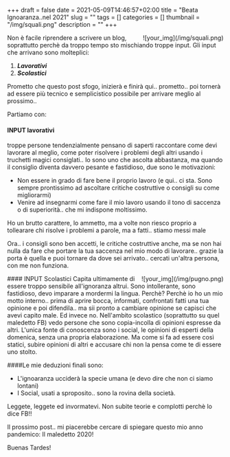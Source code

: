 +++
draft = false
date = 2021-05-09T14:46:57+02:00
title = "Beata Ignoaranza..nel 2021"
slug = ""
tags = []
categories = []
thumbnail = "/img/squali.png"
description = ""
+++
<DIV  style="float:right;">![your_img](/img/squali.png)</DIV>
Non è facile riprendere a scrivere un blog, soprattutto perchè da troppo tempo sto mischiando troppe input. Gli input che arrivano sono molteplici: 

1. ***Lavorativi***
2. ***Scolastici***

Prometto che questo  post sfogo, inizierà e finirà qui.. prometto.. poi tornerà ad essere più tecnico e semplicistico possibile per arrivare meglio al prossimo..

Partiamo con:

#### INPUT lavorativi
troppe persone tendenzialmente pensano di saperti raccontare come devi lavorare al meglio, come poter risolvere i problemi degli altri usando i truchetti magici consiglati.. Io sono uno che ascolta abbastanza, ma quando il consiglio diventa davvero pesante e fastidioso, due sono le motivazioni:

- Non essere in grado di fare bene il proprio lavoro (e qui.. ci sta. Sono sempre prontissimo ad ascoltare critiche costruttive o consigli su come migliorarmi)
- Venire ad insegnarmi come fare il mio lavoro usando il tono di saccenza o di superiorità.. che mi indispone moltissimo.

Ho un brutto carattere, lo ammetto, ma a volte non riesco proprio a tollearare chi risolve i problemi a parole, ma a fatti.. stiamo messi male

Ora.. i consigli sono ben accetti, le critiche costruttive anche, ma se non hai nulla da fare che portare la tua saccenza nel mio modo di lavorare.. grazie la porta è quella e puoi tornare da dove sei arrivato.. cercati un'altra persona, con me non funziona.
<DIV  style="float:right;">![your_img](/img/pugno.png)</DIV>
#### INPUT Scolastici
Capita ultimamente di essere troppo sensibile all'ignoranza altrui. Sono intollerante, sono fastidioso, devo imparare a mordermi la lingua. Perchè? Perchè io ho un mio motto interno.. prima di aprire bocca, informati, confrontati fatti una tua opinione e poi difendila.. ma sii pronto a cambiare opinione se capisci che avevi capito male. Ed invece no. Nell'ambito scolastico (soprattutto su quel maledetto FB) vedo persone che sono copia-incolla di opinioni espresse da altri. L'unica fonte di conoscenza sono i social, le opinioni di esperti della domenica, senza una propria elaborazione. Ma come si fa ad essere così statici, subire opinioni di altri e accusare chi non la pensa come te di essere uno stolto. 

####Le mie deduzioni finali sono:

- L'ignoaranza ucciderà la specie umana (e devo dire che non ci siamo lontani)
- I Social, usati a sproposito.. sono la rovina della società.

Leggete, leggete ed invormatevi. Non subite teorie e complotti perchè lo dice FB!!

Il prossimo post.. mi piacerebbe cercare di spiegare questo mio anno pandemico: Il maledetto 2020!

Buenas Tardes!